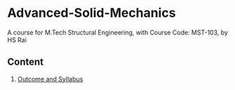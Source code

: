 # Advanced-Solid-Mechanics

A course for M.Tech Structural Engineering, with Course Code: MST-103, by HS
Rai

## Content

1. [Outcome and Syllabus](Files/Syllabus.md)
